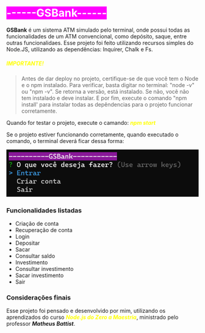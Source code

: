 # <span style='background-color: #FF00FF; color: white;'>------GSBank------</span>

**GSBank** é um sistema ATM simulado pelo terminal, onde possui todas as funcionalidades de um ATM convencional, como depósito, saque, entre outras funcionalidaes. Esse projeto foi feito utilizando recursos simples do Node.JS, utilizando as dependências: Inquirer, Chalk e Fs.

##### <span style='color: yellow;'>**IMPORTANTE!**</span>

> Antes de dar deploy no projeto, certifique-se de que você tem o Node e o npm instalado. Para verificar, basta digitar no terminal: "node -v" ou "npm -v". Se retorna a versão, está instalado. Se não, você não tem instalado e deve instalar. E por fim, execute o comando "npm install' para instalar todas as depêndencias para o projeto funcionar corretamente.

Quando for testar o projeto, execute o camando: <span style='color: yellow;'>**_npm start_**</span>

Se o projeto estiver funcionando corretamente, quando executado o comando, o terminal deverá ficar dessa forma:

<img src='assets/menu_principal.png'>

### Funcionalidades listadas

- Criação de conta
- Recuperação de conta
- Login
- Depositar
- Sacar
- Consultar saldo
- Investimento
- Consultar investimento
- Sacar investimento
- Sair

### Considerações finais

Esse projeto foi pensado e desenvolvido por mim, utilizando os aprendizados do curso <span style='color: yellow'>**_Node.js do Zero a Maestria_**</span>, ministrado pelo professor
 **_Matheus Battist_**.